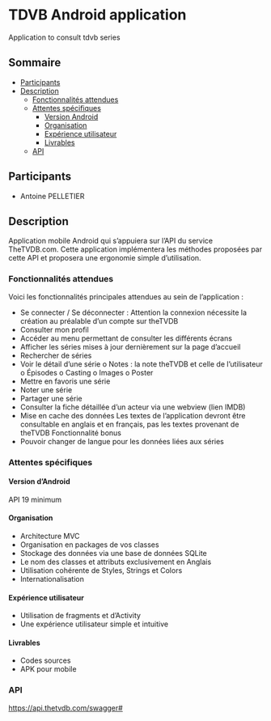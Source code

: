 # TDVB Android application
Application to consult tdvb series

## Sommaire

- [Participants](#participants)
- [Description](#description)
  - [Fonctionnalités attendues](#fonctionnalités-attendues)
  - [Attentes spécifiques](#attentes-spécifiques)
    - [Version Android](#version-android)
    - [Organisation](#organisation)
    - [Expérience utilisateur](#expérience-utilisateur)
    - [Livrables](#livrables)
  - [API](#api)

## Participants
- Antoine PELLETIER

## Description

Application mobile Android qui s’appuiera sur l’API du service TheTVDB.com.
Cette application implémentera les méthodes proposées par cette API et proposera une ergonomie simple d’utilisation.

### Fonctionnalités attendues

Voici les fonctionnalités principales attendues au sein de l’application :
- Se connecter / Se déconnecter : Attention la connexion nécessite la création au
préalable d’un compte sur theTVDB
- Consulter mon profil
- Accéder au menu permettant de consulter les différents écrans
- Afficher les séries mises à jour dernièrement sur la page d’accueil
- Rechercher de séries
- Voir le détail d’une série
o Notes : la note theTVDB et celle de l’utilisateur o Épisodes
o Casting
o Images
o Poster
- Mettre en favoris une série
- Noter une série
- Partager une série
- Consulter la fiche détaillée d’un acteur via une webview (lien IMDB)
- Mise en cache des données
Les textes de l’application devront être consultable en anglais et en français, pas les textes provenant de theTVDB
Fonctionnalité bonus
- Pouvoir changer de langue pour les données liées aux séries



### Attentes spécifiques

#### Version d’Android

API 19 minimum

#### Organisation

- Architecture MVC
- Organisation en packages de vos classes
- Stockage des données via une base de données SQLite
- Le nom des classes et attributs exclusivement en Anglais
- Utilisation cohérente de Styles, Strings et Colors
- Internationalisation

#### Expérience utilisateur

- Utilisation de fragments et d’Activity
- Une expérience utilisateur simple et intuitive

#### Livrables

- Codes sources
- APK pour mobile

### API

https://api.thetvdb.com/swagger#
